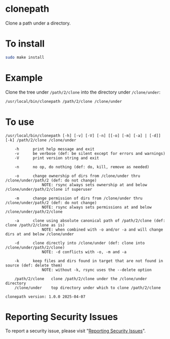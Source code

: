 # clonepath

Clone a path under a directory.


# To install

```sh
sudo make install
```


# Example

Clone the tree under `/path/2/clone` into the directory under `/clone/under`:

```sh
/usr/local/bin/clonepath /path/2/clone /clone/under
```


# To use

```
/usr/local/bin/clonepath [-h] [-v] [-V] [-n] [[-o] [-m] [-a] | [-d]] [-k] /path/2/clone /clone/under

    -h      print help message and exit
    -v      be verbose (def: be silent except for errors and warnings)
    -V      print version string and exit

    -n      no op, do nothing (def: do, kill, remove as needed)

    -o      change ownership of dirs from /clone/under thru /clone/under/path/2 (def: do not change)
                NOTE: rsync always sets ownership at and below /clone/under/path/2/clone if superuser

    -m      change permission of dirs from /clone/under thru /clone/under/path/2 (def: do not change)
                NOTE: rsync always sets permissions at and below /clone/under/path/2/clone

    -a      clone using absolute canonical path of /path/2/clone (def: clone /path/2/clone as is)
                NOTE: when combined with -o and/or -a and will change dirs at and below /clone/under

    -d      clone directly into /clone/under (def: clone into /clone/under/path/2/clone)
                NOTE: -d conflicts with -o, -m and -a

    -k      keep files and dirs found in target that are not found in source (def: delete them)
                NOTE: without -k, rsync uses the --delete option

    /path/2/clone   clone /path/2/clone under the /clone/under directory
    /clone/under    top directory under which to clone /path/2/clone

clonepath version: 1.0.0 2025-04-07
```


# Reporting Security Issues

To report a security issue, please visit "[Reporting Security Issues](https://github.com/lcn2/clonepath/security/policy)".
